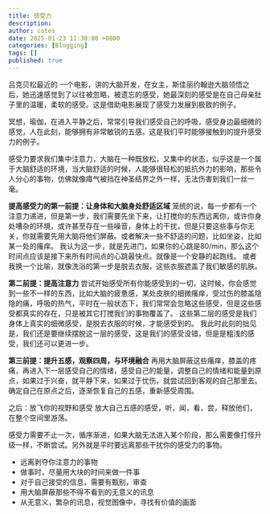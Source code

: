 ```yaml
---
title: 感受力
description: 
author: cotes
date: 2025-01-23 11:30:00 +0800
categories: [Blogging]
tags: []
published: true
---
```


吕克贝松最近的 一个电影，讲的大脑开发，在女主，斯佳丽约翰逊大脑领悟之后，她迅速感觉到了以往被忽略，被遗忘的感受，她最深刻的感受是在自己母亲肚子里的温暖，柔软的感受。这是借助电影展现了感受力发展到极致的例子。

冥想，瑜伽，在进入平静之后，常常引导我们感受自己的呼吸，感受身边最细微的感觉，人在此刻，能够拥有非常敏锐的五感。这是我们平时能够接触到的提升感受力的例子。

感受力要求我们集中注意力，大脑在一种既放松，又集中的状态，似乎这是一个属于大脑舒适的环境，当大脑舒适的时候，人能够很轻松的抵抗外力的影响，那些令人分心的事物，仿佛就像瘴气被挡在神圣结界之外一样，无法伤害到我们一丝一毫。

**提高感受力的第一前提：让身体和大脑身处舒适区域**
笼统的说，每一步都有一个注意力递进，但是第一步，我们需要先坐下来，让打搅你的东西远离你，或许你身处嘈杂的环境，或许甚至存在一些噪音，身体上的干扰，但是只要这些事与你无关，你就需要先用大脑将他们屏蔽。或者解决一些不舒适的问题，比如坐姿，比如某一处的瘙痒。
我认为这一步，就是先进门，如果你的心跳是80/min，那么这个时间点应该是接下来所有时间点的心跳最快点。就像是一个安静的起跑线。
或者我换一个比喻，就像洗浴的第一步是脱去衣服，这些衣服遮盖了我们敏感的肌肤。

**第二前提：提高注意力**
尝试开始感受所有你能感受到的一切，这时候，你会感觉到一些不一样的东西，比如大脑的疲惫感，某处皮肤的细微瘙痒，受过伤的膝盖隐隐的痛，呼吸的热气，平时在一般状态下，我们常常会忽略这些感受，但是这些感受都真实的存在，只是被其它打搅我们的事物覆盖了。
这些第二层的感受是我们身体上真实的细微感受，是脱去衣服的时候，才能感受到的。
我此时此刻的拙见是，我们还是要继续摆脱这一层的感受，这是我们的感受没错，但是是粗浅的感受，我们还可以更进一步。

**第三前提：提升五感，观察四周，与环境融合**
再用大脑屏蔽这些瘙痒，膝盖的疼痛，再进入下一层感受自己的情绪，感受自己的能量，调整自己的情绪和能量到原点，如果过于兴奋，就平静下来，如果过于忧伤，就尝试回到客观的自己那里去。确定自己在原点之后，逐渐恢复自己的五感，重新感受周围。

之后：放飞你的视野和感受
放大自己五感的感受，听，闻，看，尝，释放他们，在整个空间里游荡。

感受力需要不止一次，循序渐进，如果大脑无法进入某个阶段，那么需要像打怪升级一样，不断尝试。另外就是平时要远离那些干扰你的感受力的事物。
- 远离剥夺你注意力的事物
- 做事时，尽量用大块的时间来做一件事
- 对于自己接受的信息，需要有甄别，审查
- 用大脑屏蔽那些不得不看到的无意义的讯息
- 从无意义，繁杂的讯息，视觉图像中，寻找有价值的画面